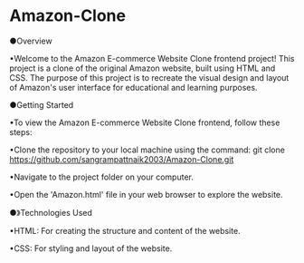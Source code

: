 # Amazon-Clone
●Overview 

•Welcome to the Amazon E-commerce Website Clone frontend project! This project is a clone of the original Amazon website, built using HTML and CSS. The purpose of this project is to recreate the visual design and layout of Amazon's user interface for educational and learning purposes.

●Getting Started

•To view the Amazon E-commerce Website Clone frontend, follow these steps:

•Clone the repository to your local machine using the command: git clone https://github.com/sangrampattnaik2003/Amazon-Clone.git

•Navigate to the project folder on your computer.

•Open the 'Amazon.html' file in your web browser to explore the website.

●》Technologies Used

•HTML: For creating the structure and content of the website.

•CSS: For styling and layout of the website.
